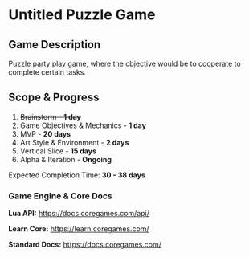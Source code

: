 # Untitled Puzzle Game


## Game Description

Puzzle party play game, where the objective would be to cooperate to complete certain tasks.

## Scope & Progress

1. ~~Brainstorm - **1 day**~~
2. Game Objectives & Mechanics - **1 day**
3. MVP - **20 days**
4. Art Style & Environment - **2 days**
5. Vertical Slice - **15 days**
6. Alpha & Iteration - **Ongoing**

Expected Completion Time: **30 - 38 days**


### Game Engine & Core Docs

**Lua API:**
https://docs.coregames.com/api/

**Learn Core:**
https://learn.coregames.com/

**Standard Docs:**
https://docs.coregames.com/
